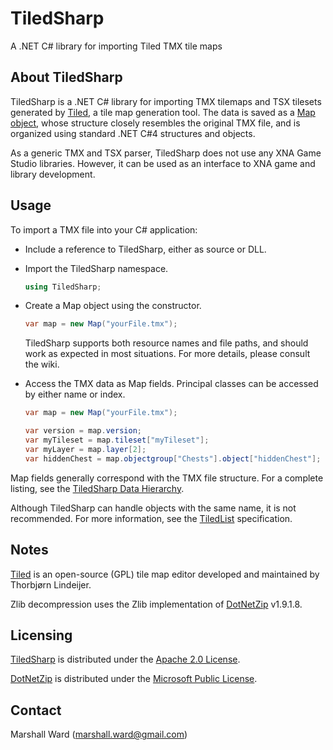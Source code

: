 TiledSharp
==========
A .NET C# library for importing Tiled TMX tile maps

About TiledSharp
----------------
TiledSharp is a .NET C# library for importing TMX tilemaps and TSX tilesets
generated by [Tiled][], a tile map generation tool. The data is saved as a [Map
object](https://github.com/marshallward/TiledSharp/wiki/Tiled-Map-Class), whose
structure closely resembles the original TMX file, and is organized using
standard .NET C#4 structures and objects.

As a generic TMX and TSX parser, TiledSharp does not use any XNA Game Studio
libraries. However, it can be used as an interface to XNA game and library
development.

Usage
-----
To import a TMX file into your C# application:

- Include a reference to TiledSharp, either as source or DLL.

- Import the TiledSharp namespace.

    ```csharp
    using TiledSharp;
    ```

- Create a Map object using the constructor.

    ```csharp
    var map = new Map("yourFile.tmx");
    ```
   
   TiledSharp supports both resource names and file paths, and should work as
   expected in most situations. For more details, please consult the wiki.

- Access the TMX data as Map fields. Principal classes can be accessed by
  either name or index.

    ```csharp
    var map = new Map("yourFile.tmx");

    var version = map.version;
    var myTileset = map.tileset["myTileset"];
    var myLayer = map.layer[2];
    var hiddenChest = map.objectgroup["Chests"].object["hiddenChest"];
    ```

Map fields generally correspond with the TMX file structure. For a complete
listing, see the [TiledSharp Data Hierarchy][].
    
Although TiledSharp can handle objects with the same name, it is not
recommended. For more information, see the [TiledList][] specification.

Notes
-----
[Tiled][] is an open-source (GPL) tile map editor developed and maintained by
Thorbjørn Lindeijer.

Zlib decompression uses the Zlib implementation of [DotNetZip][] v1.9.1.8.

Licensing
---------
[TiledSharp][] is distributed under the [Apache 2.0 License][].

[DotNetZip][] is distributed under the [Microsoft Public License][Ms-PL].

Contact
-------
Marshall Ward (<marshall.ward@gmail.com>)

[TiledSharp]: https://github.com/marshallward/TiledSharp
[Tiled]: http://mapeditor.org
[TiledSharp Data Hierarchy]: https://github.com/marshallward/TiledSharp/wiki/TiledSharp-Data-Hierarchy
[TiledList]: https://github.com/marshallward/TiledSharp/wiki/TiledList
[DotNetZip]: http://dotnetzip.codeplex.com
[Apache 2.0 License]: http://www.apache.org/licenses/LICENSE-2.0.txt
[Ms-PL]: http://www.microsoft.com/en-us/openness/licenses.aspx#MPL
